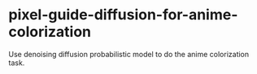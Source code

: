 # pixel-guide-diffusion-for-anime-colorization
Use denoising diffusion probabilistic model to do the anime colorization task.

